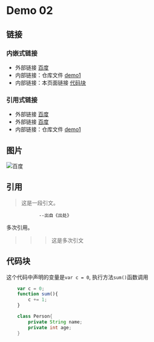 # Demo 02
## 链接
### 内嵌式链接
- 外部链接 [百度](https://www.baidu.com)
- 内部链接：仓库文件 [demo1](demo1.md)
- 内部链接：本页面链接  [代码块](demo2.md#代码块)
### 引用式链接
- 外部链接 [百度]
- 外部链接 [百度][baidu]
- 内部链接：仓库文件 [demo1]
## 图片
![百度](https://www.baidu.com/img/fnj_96d95207b4a706738f1b8be3b41ea9f3.gif)
## 引用
> 这是一段引文。 
 
				--出自《出处》

多次引用。  
>>> 这是多次引文


## 代码块
<!-- 行内代码 -->
这个代码中声明的变量是`var c = 0`, 执行方法`sum()`函数调用
<!-- 块代码 -->
```javascript
	var c = 0;
	function sum(){
		c += 1;
	}	
```
```java
	class Person{
		private String name;
		private int age;
	}
```

<!-- 所有的链接放在最后定义 -->
[百度]:https://www.baidu.com
[baidu]:https://www.baidu.com
[demo1]:demo1.md
